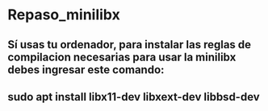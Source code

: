 # Repaso_minilibx

Sí usas tu ordenador, para instalar las reglas de compilacion necesarias para usar la minilibx debes ingresar este comando:
--------
sudo apt install libx11-dev libxext-dev libbsd-dev
---------
